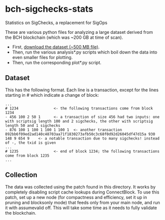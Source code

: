 # bch-sigchecks-stats

Statistics on SigChecks, a replacement for SigOps

These are various python files for analyzing a large dataset derived from the BCH blockchain (which was ~200 GB at time of scan).

- First, [download the dataset (~500 MB file)](https://mega.nz/#!DJNwAAyB!K9kw_8uDBR4hZZEor53V4OKiQZgsppge-LFvVPkWVI8).
- Then, run the various analysis*.py scripts which boil down the data into even smaller files for plotting.
- Then, run the corresponding plot*.py script.

## Dataset

This has the following format. Each line is a transaction, except for the lines starting in # which indicate a change of block:
```
...
# 1234                <- the following transactions come from block 1234
- 456 100 2 50 1      <- a transaction of size 456 had two inputs: one with scriptsig length 100 and 2 sigchecks, the other with scriptsig length 50 and 1 sigchecks
- 876 100 1 100 1 100 1 100 1  <- another transaction
892bb6f09ed2ad140c48703aa71f1830273afb50c3c68f0d92d26045df47d15a 930 148 9 654 9    <- a notable transaction due to many sigchecks! instead of -, the txid is given
...
# 1235                <- end of block 1234; the following transactions come from block 1235
...
```

## Collection

The data was collected using the patch found in this directory. It works by completely disabling script cache lookups during ConnectBlock. To use this patch, set up a new node (for compactness and efficiency, set it up in pruning and blocksonly mode) that feeds only from your main node, and run it with assumevalid off. This will take some time as it needs to fully validate the blockchain.
